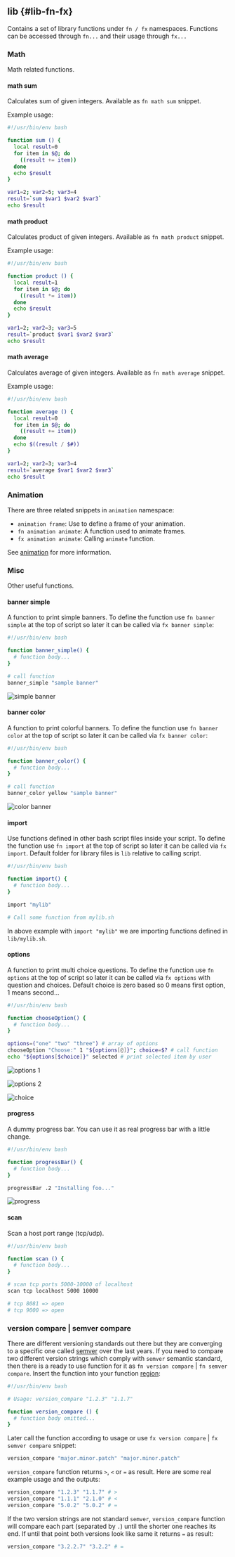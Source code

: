## lib {#lib-fn-fx}

Contains a set of library functions under `fn / fx` namespaces. Functions can be accessed through `fn...` and their usage through `fx...`

### Math

Math related functions.

#### math sum

Calculates sum of given integers. Available as `fn math sum` snippet.

Example usage:

```bash
#!/usr/bin/env bash

function sum () {
  local result=0
  for item in $@; do
    ((result += item))
  done
  echo $result
}

var1=2; var2=5; var3=4
result=`sum $var1 $var2 $var3`
echo $result
```

#### math product

Calculates product of given integers. Available as `fn math product` snippet.

Example usage:

```bash
#!/usr/bin/env bash

function product () {
  local result=1
  for item in $@; do
    ((result *= item))
  done
  echo $result
}

var1=2; var2=3; var3=5
result=`product $var1 $var2 $var3`
echo $result
```

#### math average

Calculates average of given integers. Available as `fn math average` snippet.

Example usage:

```bash
#!/usr/bin/env bash

function average () {
  local result=0
  for item in $@; do
    ((result += item))
  done
  echo $((result / $#))
}

var1=2; var2=3; var3=4
result=`average $var1 $var2 $var3`
echo $result
```

### Animation

There are three related snippets in `animation` namespace:

- `animation frame`: Use to define a frame of your animation.
- `fn animation animate`: A function used to animate frames.
- `fx animation animate`: Calling `animate` function.

See [animation](#animation-snippets) for more information.

### Misc

Other useful functions.

#### banner simple

A function to print simple banners. To define the function use `fn banner simple` at the top of script so later it can be called via `fx banner simple`:

```bash
#!/usr/bin/env bash

function banner_simple() {
  # function body...
}

# call function
banner_simple "sample banner"
```

![simple banner](images/banner-simple.png)

#### banner color

A function to print colorful banners. To define the function use `fn banner color` at the top of script so later it can be called via `fx banner color`:

```bash
#!/usr/bin/env bash

function banner_color() {
  # function body...
}

# call function
banner_color yellow "sample banner"
```

![color banner](images/banner-color.png)

#### import

Use functions defined in other bash script files inside your script. To define the function use `fn import` at the top of script so later it can be called via `fx import`. Default folder for library files is `lib` relative to calling script.

```bash
#!/usr/bin/env bash

function import() {
  # function body...
}

import "mylib"

# Call some function from mylib.sh
```

In above example with `import "mylib"` we are importing functions defined in `lib/mylib.sh`.

#### options

A function to print multi choice questions. To define the function use `fn options` at the top of script so later it can be called via `fx options` with question and choices. Default choice is zero based so 0 means first option, 1 means second...

```bash
#!/usr/bin/env bash

function chooseOption() {
  # function body...
}

options=("one" "two" "three") # array of options
chooseOption "Choose:" 1 "${options[@]}"; choice=$? # call function
echo "${options[$choice]}" selected # print selected item by user
```

![options 1](images/choice1.png)

![options 2](images/choice2.png)

![choice](images/choice3.png)

#### progress

A dummy progress bar. You can use it as real progress bar with a little change.

```bash
#!/usr/bin/env bash

function progressBar() {
  # function body...
}

progressBar .2 "Installing foo..."
```

![progress](images/progress.png)

#### scan

Scan a host port range (tcp/udp).

```bash
#!/usr/bin/env bash

function scan () {
  # function body...
}

# scan tcp ports 5000-10000 of localhost
scan tcp localhost 5000 10000

# tcp 8081 => open
# tcp 9000 => open
```

### version compare | semver compare

There are different versioning standards out there but they are converging to a specific one called [semver](https://semver.org) over the last years. If you need to compare two different version strings which comply with `semver` semantic standard, then there is a ready to use function for it as `fn version compare` | `fn semver compare`. Insert the function into your function [region](#region):

```bash
#!/usr/bin/env bash

# Usage: version_compare "1.2.3" "1.1.7"

function version_compare () {
  # function body omitted...
}
```

Later call the function according to usage or use `fx version compare` | `fx semver compare` snippet:

```bash
version_compare "major.minor.patch" "major.minor.patch"
```

`version_compare` function returns `>`, `<` or `=` as result. Here are some real example usage and the outputs:

```bash
version_compare "1.2.3" "1.1.7" # >
version_compare "1.1.1" "2.1.0" # <
version_compare "5.0.2" "5.0.2" # =
```

If the two version strings are not standard `semver`, `version_compare` function will compare each part (separated by `.`) until the shorter one reaches its end. If until that point both versions look like same it returns `=` as result:

```bash
version_compare "3.2.2.7" "3.2.2" # =
```
